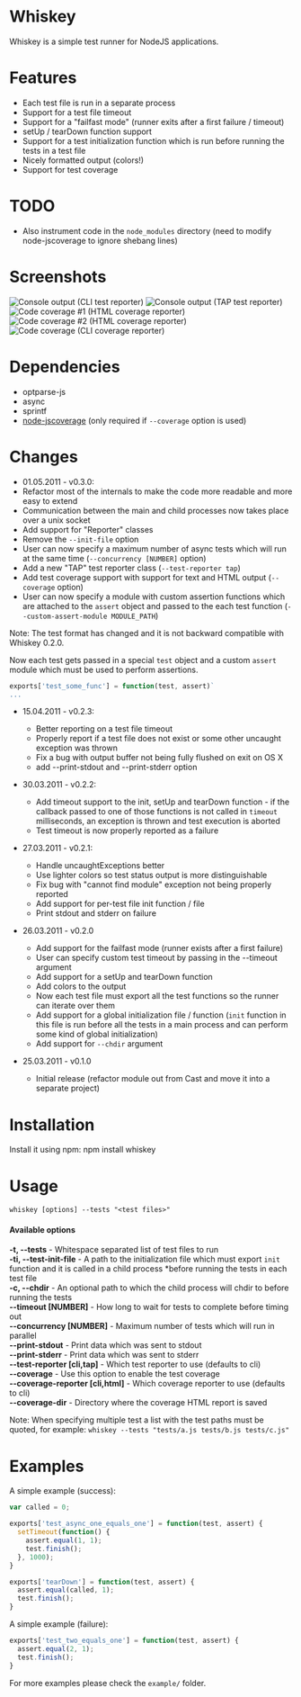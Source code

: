 Whiskey
=======

Whiskey is a simple test runner for NodeJS applications.

Features
========

* Each test file is run in a separate process
* Support for a test file timeout
* Support for a "failfast mode" (runner exits after a first failure / timeout)
* setUp / tearDown function support
* Support for a test initialization function which is run before running
  the tests in a test file
* Nicely formatted output (colors!)
* Support for test coverage

TODO
====

* Also instrument code in the `node_modules` directory (need to modify
  node-jscoverage to ignore shebang lines)

Screenshots
==========
![Console output (CLI test reporter)](https://img.skitch.com/20110501-m613pgd1g6fwmmqsk63myqc3hq.jpg)
![Console output (TAP test reporter)](https://img.skitch.com/20110501-diktfnj1p2d836jb4tqfueiugx.jpg)
![Code coverage #1 (HTML coverage reporter)](https://img.skitch.com/20110501-raptfh2hi5pnmuxamumm3igris.jpg)
![Code coverage #2 (HTML coverage reporter)](https://img.skitch.com/20110501-tq97b5uutnxgh1bsc374a87gb1.jpg)
![Code coverage (CLI coverage reporter)](https://img.skitch.com/20110501-jp1wcjrprxt7rbw7xfb2bejh27.jpg)

Dependencies
===========

* optparse-js
* async
* sprintf
* [node-jscoverage](https://github.com/Kami/node-jscoverage) (only required if `--coverage` option is used)

Changes
=======

* 01.05.2011 - v0.3.0:
 * Refactor most of the internals to make the code more readable and more easy
   to extend
 * Communication between the main and child processes now takes place over a
   unix socket
 * Add support for "Reporter" classes
 * Remove the `--init-file` option
 * User can now specify a maximum number of async tests which will run at the
   same time (`--concurrency [NUMBER]` option)
 * Add a new "TAP" test reporter class (`--test-reporter tap`)
 * Add test coverage support with support for text and HTML output (`--coverage` option)
 * User can now specify a module with custom assertion functions which are
   attached to the `assert` object and passed to the each test function
   (`--custom-assert-module MODULE_PATH`)

Note: The test format has changed and it is not backward compatible with
Whiskey 0.2.0.

Now each test gets passed in a special `test` object and a custom `assert`
module which must be used to perform assertions.

``` javascript
exports['test_some_func'] = function(test, assert)`
...
```

* 15.04.2011 - v0.2.3:
  * Better reporting on a test file timeout
  * Properly report if a test file does not exist or some other
    uncaught exception was thrown
  * Fix a bug with output buffer not being fully flushed on exit
    on OS X
  * add --print-stdout and --print-stderr option

* 30.03.2011 - v0.2.2:
  * Add timeout support to the init, setUp and tearDown function -
   if the callback passed to one of those functions is not called in
   `timeout` milliseconds, an exception is thrown and test execution
   is aborted
  * Test timeout is now properly reported as a failure

* 27.03.2011 - v0.2.1:
  * Handle uncaughtExceptions better
  * Use lighter colors so test status output is more distinguishable
  * Fix bug with "cannot find module" exception not being properly reported
  * Add support for per-test file init function / file
  * Print stdout and stderr on failure

* 26.03.2011 - v0.2.0
  * Add support for the failfast mode (runner exists after a first failure)
  * User can specify custom test timeout by passing in the --timeout argument
  * Add support for a setUp and tearDown function
  * Add colors to the output
  * Now each test file must export all the test functions so the runner can
    iterate over them
  * Add support for a global initialization file / function (`init` function in
    this file is run before all the tests in a main process and can perform
    some kind of global initialization)
  * Add support for `--chdir` argument

* 25.03.2011 - v0.1.0
  * Initial release (refactor module out from Cast and move it into a separate
    project)

Installation
============

Install it using npm:
    npm install whiskey

Usage
=====

    whiskey [options] --tests "<test files>"

#### Available options

 **-t, --tests** - Whitespace separated list of test files to run    
 **-ti, --test-init-file** - A path to the initialization file which must export
 `init` function and it is called in a child process *before running the tests in
 each test file    
 **-c, --chdir** - An optional path to which the child process will chdir to before
 running the tests    
 **--timeout [NUMBER]** - How long to wait for tests to complete before timing
 out    
 **--concurrency [NUMBER]** - Maximum number of tests which will run in parallel    
 **--print-stdout** - Print data which was sent to stdout    
 **--print-stderr** - Print data which was sent to stderr    
 **--test-reporter [cli,tap]** - Which test reporter to use (defaults to cli)    
 **--coverage** - Use this option to enable the test coverage    
 **--coverage-reporter [cli,html]** - Which coverage reporter to use (defaults to cli)    
 **--coverage-dir** - Directory where the coverage HTML report is saved    

Note: When specifying multiple test a list with the test paths must be quoted,
for example: `whiskey --tests "tests/a.js tests/b.js tests/c.js"`

Examples
========

A simple example (success):

``` javascript
var called = 0;

exports['test_async_one_equals_one'] = function(test, assert) {
  setTimeout(function() {
    assert.equal(1, 1);
    test.finish();
  }, 1000);
}

exports['tearDown'] = function(test, assert) {
  assert.equal(called, 1);
  test.finish();
}
```

A simple example (failure):

``` javascript
exports['test_two_equals_one'] = function(test, assert) {
  assert.equal(2, 1);
  test.finish();
}
```

For more examples please check the `example/` folder.
